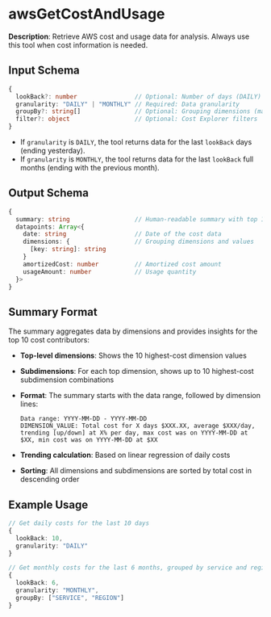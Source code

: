 # awsGetCostAndUsage

**Description**: Retrieve AWS cost and usage data for analysis. Always use this tool when cost information is needed.

## Input Schema
```typescript
{
  lookBack?: number                // Optional: Number of days (DAILY) or months (MONTHLY) to look back. Default: 30 for DAILY, 6 for MONTHLY
  granularity: "DAILY" | "MONTHLY" // Required: Data granularity
  groupBy?: string[]               // Optional: Grouping dimensions (max 2)
  filter?: object                  // Optional: Cost Explorer filters
}
```
- If `granularity` is `DAILY`, the tool returns data for the last `lookBack` days (ending yesterday).
- If `granularity` is `MONTHLY`, the tool returns data for the last `lookBack` full months (ending with the previous month).

## Output Schema
```typescript
{
  summary: string                  // Human-readable summary with top 10 dimensions and subdimensions
  datapoints: Array<{
    date: string                   // Date of the cost data
    dimensions: {                  // Grouping dimensions and values
      [key: string]: string
    }
    amortizedCost: number          // Amortized cost amount
    usageAmount: number            // Usage quantity
  }>
}
```

## Summary Format

The summary aggregates data by dimensions and provides insights for the top 10 cost contributors:

- **Top-level dimensions**: Shows the 10 highest-cost dimension values
- **Subdimensions**: For each top dimension, shows up to 10 highest-cost subdimension combinations
- **Format**: The summary starts with the data range, followed by dimension lines:
  ```
  Data range: YYYY-MM-DD - YYYY-MM-DD
  DIMENSION_VALUE: Total cost for X days $XXX.XX, average $XXX/day, trending [up/down] at X% per day, max cost was on YYYY-MM-DD at $XX, min cost was on YYYY-MM-DD at $XX
  ```

- **Trending calculation**: Based on linear regression of daily costs
- **Sorting**: All dimensions and subdimensions are sorted by total cost in descending order

## Example Usage
```typescript
// Get daily costs for the last 10 days
{
  lookBack: 10,
  granularity: "DAILY"
}

// Get monthly costs for the last 6 months, grouped by service and region
{
  lookBack: 6,
  granularity: "MONTHLY",
  groupBy: ["SERVICE", "REGION"]
}
```
